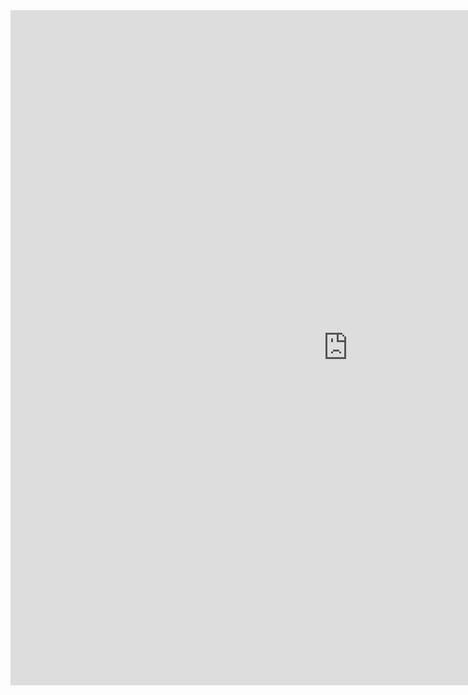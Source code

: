 <iframe src="https://lamastex.github.io/spark-trend-calculus-examples/notebooks/ScaDaMaLe/02_streamable_trend_calculus.html" width="1080" height="1080" frameborder="0"></iframe>

